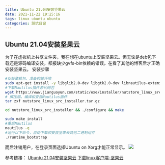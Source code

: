 ```yaml
---
title: Ubuntu 21.04安装坚果云
date: 2021-11-22 19:25:16
tags: linux ubuntu ubuntu
categories: 踩坑日记
---
```

<meta name="referrer" content="no-referrer" />


## Ubuntu 21.04安装坚果云
为了在虚拟机上共享文件夹，我在想在ubuntu上安装坚果云。但无论是deb包下载还是源码编译安装，都报缺少gvfs-bin依赖的错误。在看了其他的博客后才正确安装坚果云。
安装步骤

```bash
#安装依赖包，准备构建环境
sudo apt-get install -y libglib2.0-dev libgtk2.0-dev libnautilus-extension-dev python3-gi gir1.2-appindicator3-0.1
#下载Nautilus插件源代码包
wget https://www.jianguoyun.com/static/exe/installer/nutstore_linux_src_installer.tar.gz
# 解压缩，编译和安装Nautilus插件
tar zxf nutstore_linux_src_installer.tar.gz

cd nutstore_linux_src_installer && ./configure && make

sudo make install
#重启Nautilus
nautilus -q
#运行以下命令，自动下载和安装坚果云其他二进制组件
./runtime_bootstrap
```
而后注销用户，在登录页面选择Ubuntu on Xorg才能正常显示。
![](https://img-blog.csdnimg.cn/71cc8ec3ac664fe6801a6bde69999487.png?x-oss-process=image/watermark,type_ZHJvaWRzYW5zZmFsbGJhY2s,shadow_50,text_Q1NETiBA5pyA5L2z5o2f5Y-LMTAyMA==,size_20,color_FFFFFF,t_70,g_se,x_16)

参考链接：
[Ubuntu 21.04安装坚果云](https://zhuanlan.zhihu.com/p/383004645)
[下载linux客户端-坚果云](https://www.jianguoyun.com/s/downloads/linux)
